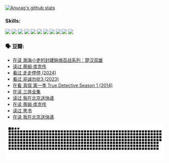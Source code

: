
[![Anurag's github stats](https://github-readme-stats.vercel.app/api?username=w940853815)](https://github.com/anuraghazra/github-readme-stats)

### Skills:

<code><img height="32" src="https://cdn.jsdelivr.net/npm/simple-icons@v5/icons/python.svg"></code>
<code><img height="32" src="https://cdn.jsdelivr.net/npm/simple-icons@v5/icons/javascript.svg"></code>
<code><img height="32" src="https://cdn.jsdelivr.net/npm/simple-icons@v5/icons/django.svg"></code>
<code><img height="32" src="https://cdn.jsdelivr.net/npm/simple-icons@v5/icons/flask.svg"></code>
<code><img height="32" src="https://cdn.jsdelivr.net/npm/simple-icons@v5/icons/vuetify.svg"></code>
<code><img height="32" src="https://cdn.jsdelivr.net/npm/simple-icons@v5/icons/git.svg"></code>
<code><img height="32" src="https://cdn.jsdelivr.net/npm/simple-icons@v5/icons/docker.svg"></code>
<code><img height="32" src="https://cdn.jsdelivr.net/npm/simple-icons@v5/icons/postgresql.svg"></code>
<code><img height="32" src="https://cdn.jsdelivr.net/npm/simple-icons@v5/icons/elasticsearch.svg"></code>
<code><img height="32" src="https://cdn.jsdelivr.net/npm/simple-icons@v5/icons/macos.svg"></code>
<code><img height="32" src="https://cdn.jsdelivr.net/npm/simple-icons@v5/icons/linux.svg"></code>

### 🗣 豆瓣:

<!-- DOUBAN-ACTIVITIES:START -->
- [在读 渤海小吏的封建脉络百战系列：楚汉双雄](https://www.douban.com/people/136069238/status/4700950146/?_i=24653310)
- [读过 蒂姆·库克传](https://www.douban.com/people/136069238/status/4700949869/?_i=24653310)
- [看过 走走停停‎ (2024)](https://www.douban.com/people/136069238/status/4684430230/?_i=24653310)
- [看过 非诚勿扰3‎ (2023)](https://www.douban.com/people/136069238/status/4676324100/?_i=24653310)
- [在看 真探 第一季 True Detective Season 1‎ (2014)](https://www.douban.com/people/136069238/status/4673382852/?_i=24653310)
- [在读 三体全集](https://www.douban.com/people/136069238/status/4672842521/?_i=24653310)
- [读过 我在北京送快递](https://www.douban.com/people/136069238/status/4672842036/?_i=24653310)
- [在读 蒂姆·库克传](https://www.douban.com/people/136069238/status/4663517053/?_i=24653310)
- [读过 黑书](https://www.douban.com/people/136069238/status/4663516022/?_i=24653310)
- [在读 我在北京送快递](https://www.douban.com/people/136069238/status/4658098365/?_i=24653310)
<!-- DOUBAN-ACTIVITIES:END -->


![Snake animation](https://raw.githubusercontent.com/w940853815/w940853815/output/github-contribution-grid-snake.svg)

<!--
**w940853815/w940853815** is a ✨ _special_ ✨ repository because its `README.md` (this file) appears on your GitHub profile.

Here are some ideas to get you started:

- 🔭 I’m currently working on ...
- 🌱 I’m currently learning ...
- 👯 I’m looking to collaborate on ...
- 🤔 I’m looking for help with ...
- 💬 Ask me about ...
- 📫 How to reach me: ...
- 😄 Pronouns: ...
- ⚡ Fun fact: ...
-->
